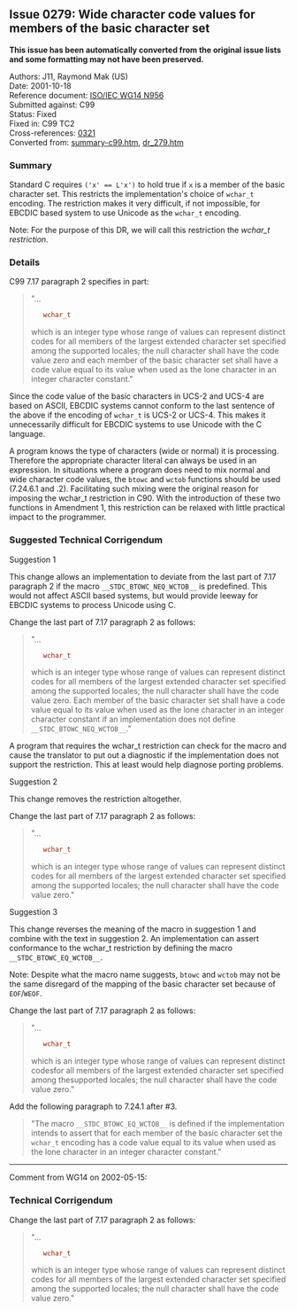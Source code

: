 ## Issue 0279: Wide character code values for members of the basic character set

**This issue has been automatically converted from the original issue lists and some formatting may not have been preserved.**

Authors: J11, Raymond Mak (US)  
Date: 2001-10-18  
Reference document: [ISO/IEC WG14 N956](https://www.open-std.org/jtc1/sc22/wg14/www/docs/n956.htm)  
Submitted against: C99  
Status: Fixed  
Fixed in: C99 TC2  
Cross-references: [0321](../c99/issue0321.md)  
Converted from: [summary-c99.htm](https://www.open-std.org/jtc1/sc22/wg14/www/docs/summary-c99.htm), [dr_279.htm](https://www.open-std.org/jtc1/sc22/wg14/www/docs/dr_279.htm)

### Summary

Standard C requires `('x' == L'x')` to hold true if `x` is a member of the basic
character set. This restricts the implementation's choice of `wchar_t` encoding.
The restriction makes it very difficult, if not impossible, for EBCDIC based
system to use Unicode as the `wchar_t` encoding.

Note: For the purpose of this DR, we will call this restriction the *wchar\_t
restriction*.

### Details

C99 7.17 paragraph 2 specifies in part:

> "...
>
> ```c
>    wchar_t
> ```
>
> which is an integer type whose range of values can represent distinct codes for
> all members of the largest extended character set specified among the supported
> locales; the null character shall have the code value zero and each member of
> the basic character set shall have a code value equal to its value when used as
> the lone character in an integer character constant."

Since the code value of the basic characters in UCS-2 and UCS-4 are based on
ASCII, EBCDIC systems cannot conform to the last sentence of the above if the
encoding of `wchar_t` is UCS-2 or UCS-4. This makes it unnecessarily difficult
for EBCDIC systems to use Unicode with the C language.

A program knows the type of characters (wide or normal) it is processing.
Therefore the appropriate character literal can always be used in an expression.
In situations where a program does need to mix normal and wide character code
values, the `btowc` and `wctob` functions should be used (7.24.6.1 and .2).
Facilitating such mixing were the original reason for imposing the wchar\_t
restriction in C90. With the introduction of these two functions in Amendment 1,
this restriction can be relaxed with little practical impact to the programmer.

### Suggested Technical Corrigendum

Suggestion 1

This change allows an implementation to deviate from the last part of 7.17
paragraph 2 if the macro `__STDC_BTOWC_NEQ_WCTOB__` is predefined. This would
not affect ASCII based systems, but would provide leeway for EBCDIC systems to
process Unicode using C.

Change the last part of 7.17 paragraph 2 as follows:

> "...
>
> ```c
>    wchar_t
> ```
>
> which is an integer type whose range of values can represent distinct codes for
> all members of the largest extended character set specified among the supported
> locales; the null character shall have the code value zero. Each member of the
> basic character set shall have a code value equal to its value when used as the
> lone character in an integer character constant if an implementation does not
> define `__STDC_BTOWC_NEQ_WCTOB__`."

A program that requires the wchar\_t restriction can check for the macro and
cause the translator to put out a diagnostic if the implementation does not
support the restriction. This at least would help diagnose porting problems.

Suggestion 2

This change removes the restriction altogether.

Change the last part of 7.17 paragraph 2 as follows:

> "...
>
> ```c
>    wchar_t
> ```
>
> which is an integer type whose range of values can represent distinct codes for
> all members of the largest extended character set specified among the supported
> locales; the null character shall have the code value zero."

Suggestion 3

This change reverses the meaning of the macro in suggestion 1 and combine with
the text in suggestion 2\. An implementation can assert conformance to the
wchar\_t restriction by defining the macro `__STDC_BTOWC_EQ_WCTOB__`.

Note: Despite what the macro name suggests, `btowc` and `wctob` may not be the
same disregard of the mapping of the basic character set because of
`EOF`/`WEOF`.

Change the last part of 7.17 paragraph 2 as follows:

> "...
>
> ```c
>    wchar_t
> ```
>
> which is an integer type whose range of values can represent distinct codesfor
> all members of the largest extended character set specified among thesupported
> locales; the null character shall have the code value zero."

Add the following paragraph to 7.24.1 after #3.

> "The macro `__STDC_BTOWC_EQ_WCTOB__` is defined if the implementation intends to
> assert that for each member of the basic character set the `wchar_t` encoding
> has a code value equal to its value when used as the lone character in an
> integer character constant."

---

Comment from WG14 on 2002-05-15:

### Technical Corrigendum

Change the last part of 7.17 paragraph 2 as follows:

> "...
>
> ```c
>    wchar_t
> ```
>
> which is an integer type whose range of values can represent distinct codes for
> all members of the largest extended character set specified among the supported
> locales; the null character shall have the code value zero."
